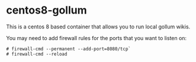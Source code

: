 # centos8-gollum

This is a centos 8 based container that allows you to run local gollum wikis. 

You may need to add firewall rules for the ports that you want to listen on:

```
# firewall-cmd --permanent --add-port=8080/tcp`
# firewall-cmd --reload

